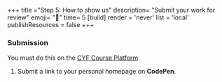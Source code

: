 +++
title ="Step 5: How to show us"
description= "Submit your work for review"
emoji= "📩"
time= 5
[build]
  render = 'never'
  list = 'local'
  publishResources = false 
+++

### Submission

You must do this on the [CYF Course Platform](https://application-process.codeyourfuture.io/)

1. Submit a link to your personal homepage on **CodePen**.   